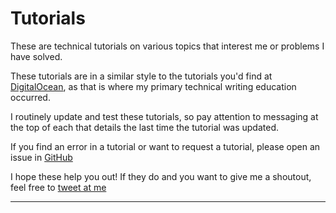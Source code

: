 # Tutorials

These are technical tutorials on various topics that interest me or problems
I have solved. 

These tutorials are in a similar style to the tutorials you'd
find at [DigitalOcean](https://do.co/tutorials), as that is where my primary 
technical writing education occurred. 

I routinely update and test these tutorials,
so pay attention to messaging at the top of each that details the last time the 
tutorial was updated.

If you find an error in a tutorial or want to request a tutorial, please open an issue in [GitHub](https://github.com/MasonEgger/website/issues)


I hope these help you out! If they do and you want to give me a shoutout, feel
free to [tweet at me](https://twitter.com/masonegger)

---
